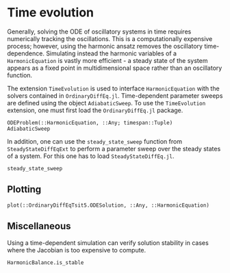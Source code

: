 # Time evolution

Generally, solving the ODE of oscillatory systems in time requires numerically tracking the oscillations. This is a computationally expensive process; however, using the harmonic ansatz removes the oscillatory time-dependence. Simulating instead the harmonic variables of a `HarmonicEquation` is vastly more efficient - a steady state of the system appears as a fixed point in multidimensional space rather than an oscillatory function.

The extension `TimeEvolution` is used to interface `HarmonicEquation` with the solvers contained in `OrdinaryDiffEq.jl`. Time-dependent parameter sweeps are defined using the object `AdiabaticSweep`. To use the `TimeEvolution` extension, one must first load the `OrdinaryDiffEq.jl` package.

```@docs; canonical=false
ODEProblem(::HarmonicEquation, ::Any; timespan::Tuple)
AdiabaticSweep
```

In addition, one can use the `steady_state_sweep` function from `SteadyStateDiffEqExt` to perform a parameter sweep over the steady states of a system. For this one has to load `SteadyStateDiffEq.jl`.

```@docs; canonical=false
steady_state_sweep
```

## Plotting

```@docs; canonical=false
plot(::OrdinaryDiffEqTsit5.ODESolution, ::Any, ::HarmonicEquation)
```

## Miscellaneous

Using a time-dependent simulation can verify solution stability in cases where the Jacobian is too expensive to compute.

```@docs; canonical=false
HarmonicBalance.is_stable
```
